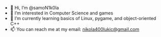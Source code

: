 - 👋 Hi, I’m @samoN1k0la
- 👀 I’m interested in Computer Science and games
- 🌱 I’m currently learning basics of Linux, pygame, and object-oriented C++
- 📫 You can reach me at my email: nikola400lukic@gmail.com

<!---
samoN1k0la/samoN1k0la is a ✨ special ✨ repository because its `README.md` (this file) appears on your GitHub profile.
You can click the Preview link to take a look at your changes.
--->
